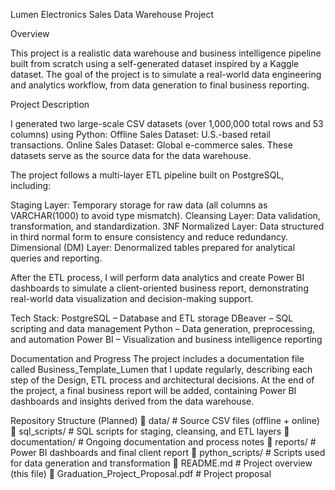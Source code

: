 Lumen Electronics Sales Data Warehouse Project

Overview

This project is a realistic data warehouse and business intelligence pipeline built from scratch using a self-generated dataset inspired by a Kaggle dataset.
The goal of the project is to simulate a real-world data engineering and analytics workflow, from data generation to final business reporting.

Project Description

I generated two large-scale CSV datasets (over 1,000,000 total rows and 53 columns) using Python:
  Offline Sales Dataset: U.S.-based retail transactions.
  Online Sales Dataset: Global e-commerce sales.
These datasets serve as the source data for the data warehouse.

The project follows a multi-layer ETL pipeline built on PostgreSQL, including:

Staging Layer: Temporary storage for raw data (all columns as VARCHAR(1000) to avoid type mismatch).
Cleansing Layer: Data validation, transformation, and standardization.
3NF Normalized Layer: Data structured in third normal form to ensure consistency and reduce redundancy.
Dimensional (DM) Layer: Denormalized tables prepared for analytical queries and reporting.

After the ETL process, I will perform data analytics and create Power BI dashboards to simulate a client-oriented business report, demonstrating real-world data visualization and decision-making support.

Tech Stack:
PostgreSQL – Database and ETL storage
DBeaver – SQL scripting and data management
Python – Data generation, preprocessing, and automation
Power BI – Visualization and business intelligence reporting

Documentation and Progress
The project includes a documentation file called Business_Template_Lumen that I update regularly, describing each step of the Design, ETL process and architectural decisions.
At the end of the project, a final business report will be added, containing Power BI dashboards and insights derived from the data warehouse.

Repository Structure (Planned)
📁 data/                                # Source CSV files (offline + online)
📁 sql_scripts/                         # SQL scripts for staging, cleansing, and ETL layers
📁 documentation/                       # Ongoing documentation and process notes
📁 reports/                             # Power BI dashboards and final client report
📁 python_scripts/                      # Scripts used for data generation and transformation
📄 README.md                            # Project overview (this file)
📄 Graduation_Project_Proposal.pdf      # Project proposal
